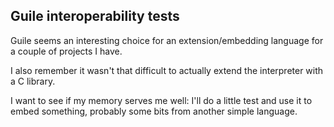 ## Guile interoperability tests

Guile seems an interesting choice for an extension/embedding language for a couple of projects I have.

I also remember it wasn't that difficult to actually extend the interpreter with a C library.

I want to see if my memory serves me well: I'll do a little test and use it to embed something, probably some bits from another simple language.
